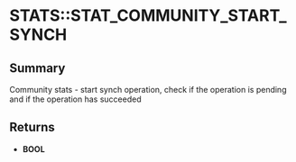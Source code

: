 # STATS::STAT_COMMUNITY_START_SYNCH

## Summary
Community stats - start synch operation, check if the operation is pending and if the operation has succeeded

## Returns
* **BOOL**
